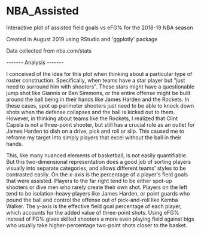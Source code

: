 # NBA_Assisted
Interactive plot of assisted field goals vs eFG% for the 2018-19 NBA season

Created in August 2019 using RStudio and 'ggplotly' package

Data collected from nba.com/stats

------- Analysis -------

I conceived of the idea for this plot when thinking about a particular type of roster construction. Specifically, when teams have a star player but "just need to surround him with shooters". These stars might have a questionable jump shot like Giannis or Ben Simmons, or the entire offense might be built around the ball being in their hands like James Harden and the Rockets. In these cases, spot up perimeter shooters just need to be able to knock down shots when the defense collapses and the ball is kicked out to them. However, in thinking about teams like the Rockets, I realized that Clint Capela is not a three-point shooter, but still has a crucial role as an outlet for James Harden to dish on a drive, pick and roll or slip. This caused me to reframe my target into simply players that excel without the ball in their hands.

This, like many nuanced elements of basketball, is not easily quantifiable. But this two-dimensional representation does a good job of sorting players visually into separate categories, and allows different teams' styles to be contrasted easily. On the x-axis is the percentage of a player's field goals that were assisted. Players to the far right tend to be either spot-up shooters or dive men who rarely create their own shot. Players on the left tend to be isolation-heavy players like James Harden, or point guards who pound the ball and control the offense out of pick-and-roll like Kemba Walker. The y-axis is the effective field goal percentage of each player, which accounts for the added value of three-point shots. Using eFG% instead of FG% gives skilled shooters a more even playing field against bigs who usually take higher-percentage two-point shots closer to the basket.
